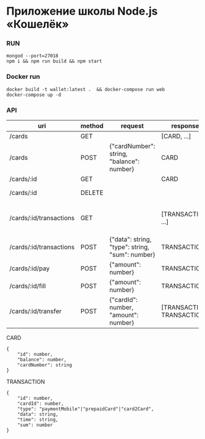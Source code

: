 # Приложение школы Node.js «Кошелёк»

### RUN

```
mongod --port=27018
npm i && npm run build && npm start
```

### Docker run

```
docker build -t wallet:latest .  && docker-compose run web
docker-compose up -d

```

### API

| uri                     | method | request                                         | response                   | description                  |
|-------------------------|--------|-------------------------------------------------|----------------------------|------------------------------|
| /cards                  | GET    |                                                 | [CARD, ...]                | All cards                    |
| /cards                  | POST   | {"cardNumber": string, "balance": number}       | CARD                       | Create card                  |
| /cards/:id              | GET    |                                                 | CARD                       | Get card                     |
| /cards/:id              | DELETE |                                                 |                            | Remove card                  |
| /cards/:id/transactions | GET    |                                                 | [TRANSACTION, ...]         | Get transaction for one card |
| /cards/:id/transactions | POST   | {"data": string, "type": string, "sum": number} | TRANSACTION                | Create transaction           |
| /cards/:id/pay          | POST   | {"amount": number}                              | TRANSACTION                | Create pay transaction       |
| /cards/:id/fill         | POST   | {"amount": number}                              | TRANSACTION                | Create fill transaction      |
| /cards/:id/transfer     | POST   | {"cardId": number, "amount": number}            | [TRANSACTION, TRANSACTION] | Create transfer (card2card)  |

CARD
```
{
	"id": number,
	"balance": number,
	"cardNumber": string
}
```

TRANSACTION
```
{
	"id": number,
	"cardId": number,
	"type": "paymentMobile"|"prepaidCard"|"card2Card",
	"data": string,
	"time": string,
	"sum": number
}
```
